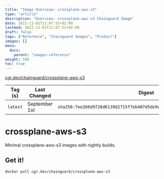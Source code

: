 ```yaml
---
title: "Image Overview: crossplane-aws-s3"
type: "article"
description: "Overview: crossplane-aws-s3 Chainguard Image"
date: 2022-11-01T11:07:52+02:00
lastmod: 2022-11-01T11:07:52+02:00
draft: false
tags: ["Reference", "Chainguard Images", "Product"]
images: []
menu:
  docs:
    parent: "images-reference"
weight: 500
toc: true
---
```


[cgr.dev/chainguard/crossplane-aws-s3](https://github.com/chainguard-images/images/tree/main/images/crossplane-aws-s3)

| Tag (s)   | Last Changed  | Digest                                                                    |
|-----------|---------------|---------------------------------------------------------------------------|
|  `latest` | September 1st | `sha256:7ee266d9726d6139d2715f7eb407d5de9c44372497cb7c1235bba44d0a2cf6ef` |

# crossplane-aws-s3

Minimal crossplane-aws-s3 images with nightly builds.

## Get it!

```shell
docker pull cgr.dev/chainguard/crossplane-aws-s3
```
